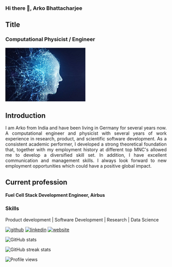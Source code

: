 ### Hi there 👋, Arko Bhattacharjee

## Title
### Computational Physicist / Engineer
![Computational Physicist](https://github.com/arko92/arko92.github.io/blob/main/banner.png)

## Introduction
<div align="justify">
I am Arko from India and have been living in Germany for several years now. A computational engineer and physicist with several years of work experience in research, product, and scientific software development. As a consistent academic performer, I developed a strong theoretical foundation that, together with my employment history at different top MNC's allowed me to develop a diversified skill set. In addition, I have excellent communication and management skills. I always look forward to new employment opportunities which could have a positive global impact.
</div>

## Current profession
#### Fuel Cell Stack Development Engineer, Airbus

### Skills 

Product development | Software Development | Research | Data Science



[<img src='https://cdn.jsdelivr.net/npm/simple-icons@3.0.1/icons/github.svg' alt='github' height='40'>](https://github.com/arko92)  [<img src='https://cdn.jsdelivr.net/npm/simple-icons@3.0.1/icons/linkedin.svg' alt='linkedin' height='40'>](https://www.linkedin.com/in/https://www.linkedin.com/in/arko-bhattacharjee-115018106//)  [<img src='https://cdn.jsdelivr.net/npm/simple-icons@3.0.1/icons/icloud.svg' alt='website' height='40'>](https://github.com/arko92/arko92.github.io)  

![GitHub stats](https://github-readme-stats.vercel.app/api?username=arko92&show_icons=true)  

![GitHub streak stats](https://streak-stats.demolab.com/?user=arko92)  

![Profile views](https://gpvc.arturio.dev/arko92)  
